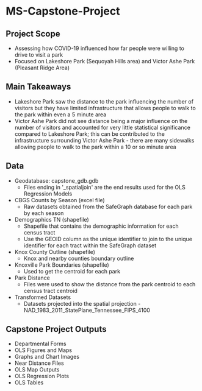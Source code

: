 # MS-Capstone-Project

## Project Scope
- Assessing how COVID-19 influenced how far people were willing to drive to visit a park
- Focused on Lakeshore Park (Sequoyah Hills area) and Victor Ashe Park (Pleasant Ridge Area)

## Main Takeaways
- Lakeshore Park saw the distance to the park influencing the number of visitors but they have limited infrastructure that allows people to walk to the park within even a 5 minute area
- Victor Ashe Park did not see distance being a major influence on the number of visitors and accounted for very little statistical significance compared to Lakeshore Park; this can be contributed to the infrastructure surrounding Victor Ashe Park - there are many sidewalks allowing people to walk to the park within a 10 or so minute area

## Data
- Geodatabase: capstone_gdb.gdb
     - Files ending in '_spatialjoin' are the end results used for the OLS Regression Models
- CBGS Counts by Season (excel file)
     - Raw datasets obtained from the SafeGraph database for each park by each season
- Demographics TN (shapefile)
     - Shapefile that contains the demographic information for each census tract
     - Use the GEOID column as the unique identifier to join to the unique identifier for each tract within the SafeGraph dataset
- Knox County Outline (shapefile)  
     - Knox and nearby counties boundary outline
- Knoxville Park Boundaries (shapefile)
    - Used to get the centroid for each park
- Park Distance
    - Files were used to show the distance from the park centroid to each census tract centroid
- Transformed Datasets
    - Datasets projected into the spatial projection - NAD_1983_2011_StatePlane_Tennessee_FIPS_4100

## Capstone Project Outputs
- Departmental Forms
- OLS Figures and Maps
- Graphs and Chart Images
- Near Distance Files
- OLS Map Outputs 
- OLS Regression Plots 
- OLS Tables
